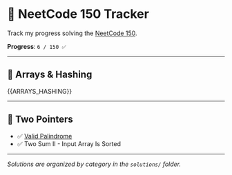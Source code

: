 # 🧠 NeetCode 150 Tracker

Track my progress solving the [NeetCode 150](https://neetcode.io/practice).

**Progress**: `6 / 150 ✅`

---

## 📂 Arrays & Hashing

{{ARRAYS_HASHING}}

---

## 📂 Two Pointers

- ✅ [Valid Palindrome](solutions/two_pointers/valid_palindrome.py)
- ✅ Two Sum II - Input Array Is Sorted

---

_Solutions are organized by category in the `solutions/` folder._
